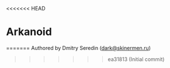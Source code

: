 <<<<<<< HEAD
# Arkanoid
=======
Authored by Dmitry Seredin (dark@skinermen.ru)
>>>>>>> ea31813 (Initial commit)
